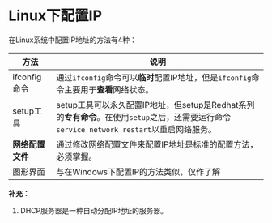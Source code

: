 # Linux下配置IP

在Linux系统中配置IP地址的方法有4种：

| 方法 | 说明 |
| -- | -- |
| ifconfig命令 | 通过```ifconfig```命令可以**临时**配置IP地址，但是```ifconfig```命令主要用于**查看**网络状态。 |
| setup工具 | setup工具可以永久配置IP地址，但setup是Redhat系列的**专有命令**。在使用```setup```之后，还需要运行命令```service network restart```以重启网络服务。 |
| **网络配置文件** | 通过修改网络配置文件来配置IP地址是标准的配置方法，必须掌握。 |
| 图形界面 | 与在Windows下配置IP的方法类似，仅作了解 |

**补充：**
1. DHCP服务器是一种自动分配IP地址的服务器。
